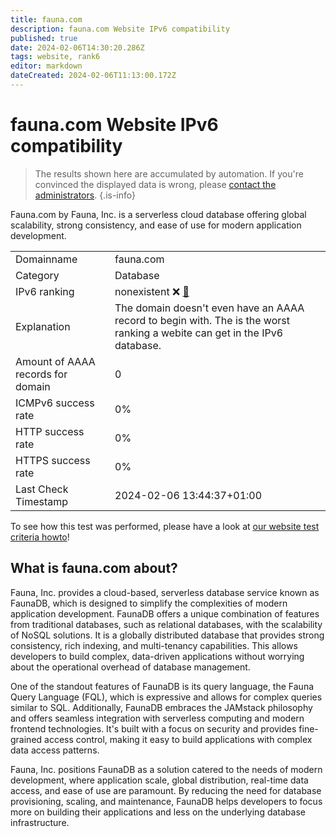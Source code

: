 ```yaml
---
title: fauna.com
description: fauna.com Website IPv6 compatibility
published: true
date: 2024-02-06T14:30:20.286Z
tags: website, rank6
editor: markdown
dateCreated: 2024-02-06T11:13:00.172Z
---
```


# fauna.com Website IPv6 compatibility

> The results shown here are accumulated by automation. If you're convinced the displayed data is wrong, please [contact the administrators](/howto/chat). 
{.is-info}

Fauna.com by Fauna, Inc. is a serverless cloud database offering global scalability, strong consistency, and ease of use for modern application development.


|   |   |
| - | - |
| Domainname | fauna.com
| Category | Database |
| IPv6 ranking | nonexistent :x: [🔗](/howto/ranking) |
| Explanation | The domain doesn't even have an AAAA record to begin with. The is the worst ranking a webite can get in the IPv6 database. |
| Amount of AAAA records for domain | 0 |
| ICMPv6 success rate | 0%|
| HTTP success rate | 0% |
| HTTPS success rate | 0% |
| Last Check Timestamp | 2024-02-06 13:44:37+01:00 |

To see how this test was performed, please have a look at [our website test criteria howto](/howto/testcriteria/website)!


## What is fauna.com about?
Fauna, Inc. provides a cloud-based, serverless database service known as FaunaDB, which is designed to simplify the complexities of modern application development. FaunaDB offers a unique combination of features from traditional databases, such as relational databases, with the scalability of NoSQL solutions. It is a globally distributed database that provides strong consistency, rich indexing, and multi-tenancy capabilities. This allows developers to build complex, data-driven applications without worrying about the operational overhead of database management.

One of the standout features of FaunaDB is its query language, the Fauna Query Language (FQL), which is expressive and allows for complex queries similar to SQL. Additionally, FaunaDB embraces the JAMstack philosophy and offers seamless integration with serverless computing and modern frontend technologies. It's built with a focus on security and provides fine-grained access control, making it easy to build applications with complex data access patterns.

Fauna, Inc. positions FaunaDB as a solution catered to the needs of modern development, where application scale, global distribution, real-time data access, and ease of use are paramount. By reducing the need for database provisioning, scaling, and maintenance, FaunaDB helps developers to focus more on building their applications and less on the underlying database infrastructure.


